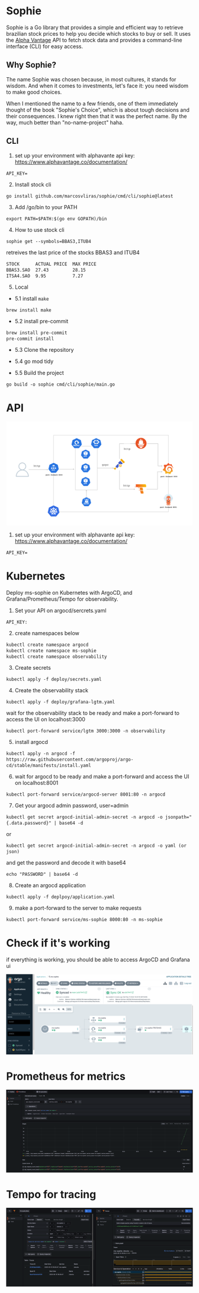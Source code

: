 # Sophie

Sophie is a Go library that provides a simple and efficient way to retrieve brazilian stock prices to help you decide which stocks to buy or sell. It uses the [Alpha Vantage](https://www.alphavantage.co/) API to fetch stock data and provides a command-line interface (CLI) for easy access.

## Why Sophie?

The name Sophie was chosen because, in most cultures, it stands for wisdom. And when it comes to investments, let's face it: you need wisdom to make good choices.

When I mentioned the name to a few friends, one of them immediately thought of the book "Sophie's Choice", which is about tough decisions and their consequences. I knew right then that it was the perfect name. By the way, much better than "no-name-project" haha.

## CLI

1. set up your environment with alphavante api key: https://www.alphavantage.co/documentation/
```
API_KEY=
```

2. Install stock cli
```
go install github.com/marcosvliras/sophie/cmd/cli/sophie@latest
```

3. Add /go/bin to your PATH
```
export PATH=$PATH:$(go env GOPATH)/bin
```

4. How to use stock cli
```
sophie get --symbols=BBAS3,ITUB4
```
retreives the last price of the stocks BBAS3 and ITUB4

```
STOCK      ACTUAL PRICE  MAX PRICE
BBAS3.SAO  27.43         28.15
ITSA4.SAO  9.95          7.27
```

5. Local

- 5.1 install `make`
```
brew install make
```

- 5.2 install pre-commit
```
brew install pre-commit
pre-commit install
```

- 5.3 Clone the repository

- 5.4 go mod tidy

- 5.5 Build the project
```
go build -o sophie cmd/cli/sophie/main.go
```

# API 
![API](images/arc.png)


1. set up your environment with alphavante api key: https://www.alphavantage.co/documentation/
```
API_KEY=
```


# Kubernetes

Deploy ms-sophie on Kubernetes with ArgoCD, and Grafana/Prometheus/Tempo for observability.

1. Set your API on argocd/sercrets.yaml
```
API_KEY: 
```

2. create namespaces below
```
kubectl create namespace argocd
kubectl create namespace ms-sophie
kubectl create namespace observability
```

3. Create secrets
```
kubectl apply -f deploy/secrets.yaml
```

4. Create the observability stack
```
kubectl apply -f deploy/grafana-lgtm.yaml 
```

wait for the observability stack to be ready and make a port-forward to access the UI on localhost:3000

```
kubectl port-forward service/lgtm 3000:3000 -n observability

```

5. install argocd
```
kubectl apply -n argocd -f https://raw.githubusercontent.com/argoproj/argo-cd/stable/manifests/install.yaml
```

6. wait for argocd to be ready and make a port-forward and access the UI on localhost:8001
```
kubectl port-forward service/argocd-server 8001:80 -n argocd
```

7. Get your argocd admin password, user=admin
```
kubectl get secret argocd-initial-admin-secret -n argocd -o jsonpath="{.data.password}" | base64 -d
```

or 

```
kubectl get secret argocd-initial-admin-secret -n argocd -o yaml (or json)
```

and get the password and decode it with base64

``` 
echo "PASSWORD" | base64 -d
```

8. Create an argocd application

```
kubectl apply -f deplpoy/application.yaml
```

9. make a port-forward to the server to make requests

```
kubectl port-forward service/ms-sophie 8000:80 -n ms-sophie
```

# Check if it's working

if everything is working, you should be able to access ArgoCD and Grafana ui


![ArgoCD Dashboard](images/argocd.png)

# Prometheus for metrics
![Prometheus Dashboard](images/prometheus.png)

# Tempo for tracing
![Tempo Dashboard](images/grafana-tempo.png)